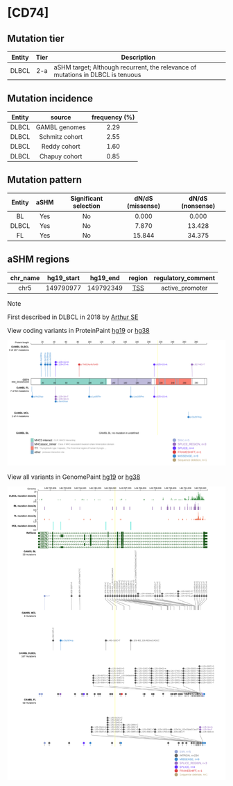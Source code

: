 # [CD74]

## Mutation tier

|Entity|Tier|Description                              |
|:------:|:----:|-----------------------------------------|
|DLBCL |2-a | aSHM target; Although recurrent, the relevance of mutations in DLBCL is tenuous |
## Mutation incidence

|Entity|source        |frequency (%)|
|:------:|:--------------:|:-------------:|
|DLBCL |GAMBL genomes |2.29         |
|DLBCL |Schmitz cohort|2.55         |
|DLBCL |Reddy cohort  |1.60         |
|DLBCL |Chapuy cohort |0.85         |

## Mutation pattern

|Entity|aSHM|Significant selection|dN/dS (missense)|dN/dS (nonsense)|
|:------:|:----:|:---------------------:|:----------------:|:----------------:|
|BL    |Yes |No                   | 0.000          | 0.000          |
|DLBCL |Yes |No                   | 7.870          |13.428          |
|FL    |Yes |No                   |15.844          |34.375          |

## aSHM regions

|chr_name|hg19_start|hg19_end |region                                                                                     |regulatory_comment|
|:--------:|:----------:|:---------:|:-------------------------------------------------------------------------------------------:|:------------------:|
|chr5    |149790977 |149792349|[TSS](https://genome.ucsc.edu/s/rdmorin/GAMBL%20hg19?position=chr5%3A149790977%2D149792349)|active_promoter   |

> [!NOTE]
> First described in DLBCL in 2018 by [Arthur SE](https://pubmed.ncbi.nlm.nih.gov/30275490)


View coding variants in ProteinPaint [hg19](https://www.bcgsc.ca/downloads/morinlab/GAMBL/test/genes/CD74_protein.html)  or [hg38](https://www.bcgsc.ca/downloads/morinlab/GAMBL/test/genes/CD74_protein_hg38.html)

![image](images/proteinpaint/CD74_NM_001025159.svg)

View all variants in GenomePaint [hg19](https://www.bcgsc.ca/downloads/morinlab/GAMBL/test/genes/CD74.html)  or [hg38](https://www.bcgsc.ca/downloads/morinlab/GAMBL/test/genes/CD74_hg38.html)

![image](images/proteinpaint/CD74.svg)
